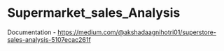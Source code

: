 # Supermarket_sales_Analysis
Documentation - https://medium.com/@akshadaagnihotri01/superstore-sales-analysis-5107ecac261f
